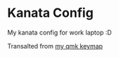 # Kanata Config

My kanata config for work laptop :D

Transalted from [my qmk keymap](https://github.com/acidMyke/qmk_firmware/blob/main/keyboards/keychron/v8/ansi_encoder/keymaps/acidMyke/keymap.c)
